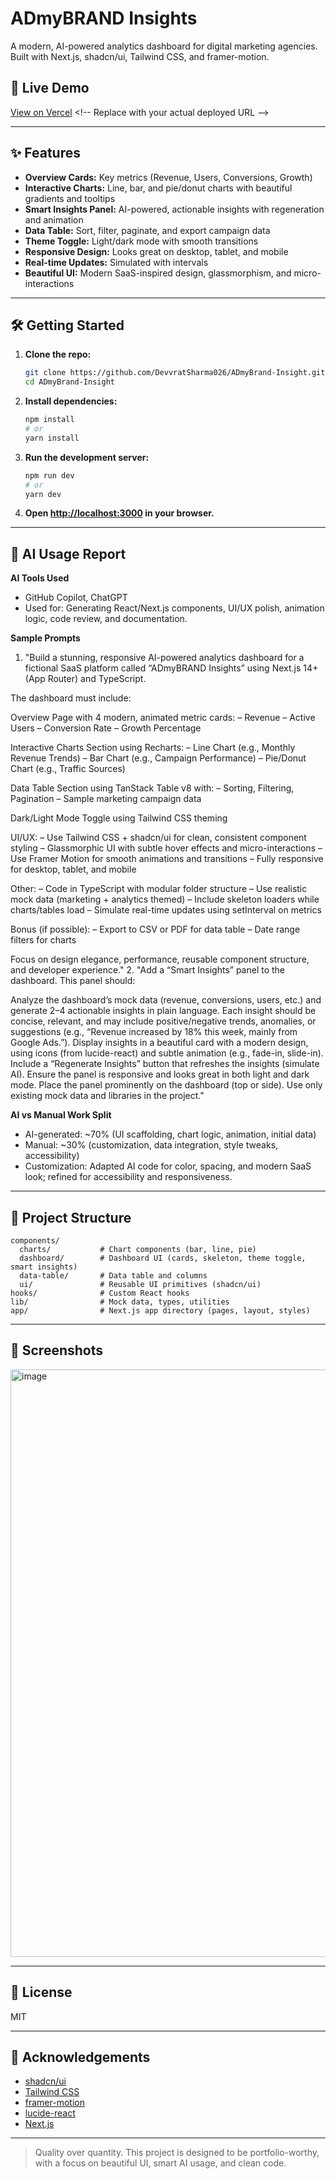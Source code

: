 # ADmyBRAND Insights

A modern, AI-powered analytics dashboard for digital marketing agencies. Built with Next.js, shadcn/ui, Tailwind CSS, and framer-motion.

## 🚀 Live Demo
[View on Vercel]([https://your-vercel-app-url.vercel.app/](https://admy-brand-insight.vercel.app/)) <!-- Replace with your actual deployed URL -->

---

## ✨ Features
- **Overview Cards:** Key metrics (Revenue, Users, Conversions, Growth)
- **Interactive Charts:** Line, bar, and pie/donut charts with beautiful gradients and tooltips
- **Smart Insights Panel:** AI-powered, actionable insights with regeneration and animation
- **Data Table:** Sort, filter, paginate, and export campaign data
- **Theme Toggle:** Light/dark mode with smooth transitions
- **Responsive Design:** Looks great on desktop, tablet, and mobile
- **Real-time Updates:** Simulated with intervals
- **Beautiful UI:** Modern SaaS-inspired design, glassmorphism, and micro-interactions

---

## 🛠️ Getting Started

1. **Clone the repo:**
   ```sh
   git clone https://github.com/DevvratSharma026/ADmyBrand-Insight.git
   cd ADmyBrand-Insight
   ```
2. **Install dependencies:**
   ```sh
   npm install
   # or
   yarn install
   ```
3. **Run the development server:**
   ```sh
   npm run dev
   # or
   yarn dev
   ```
4. **Open [http://localhost:3000](http://localhost:3000) in your browser.**

---

## 🤖 AI Usage Report

**AI Tools Used**
- GitHub Copilot, ChatGPT
- Used for: Generating React/Next.js components, UI/UX polish, animation logic, code review, and documentation.

**Sample Prompts**
1. "Build a stunning, responsive AI-powered analytics dashboard for a fictional SaaS platform called “ADmyBRAND Insights” using Next.js 14+ (App Router) and TypeScript.

The dashboard must include:

Overview Page with 4 modern, animated metric cards:
– Revenue
– Active Users
– Conversion Rate
– Growth Percentage

Interactive Charts Section using Recharts:
– Line Chart (e.g., Monthly Revenue Trends)
– Bar Chart (e.g., Campaign Performance)
– Pie/Donut Chart (e.g., Traffic Sources)

Data Table Section using TanStack Table v8 with:
– Sorting, Filtering, Pagination
– Sample marketing campaign data

Dark/Light Mode Toggle using Tailwind CSS theming

UI/UX:
– Use Tailwind CSS + shadcn/ui for clean, consistent component styling
– Glassmorphic UI with subtle hover effects and micro-interactions
– Use Framer Motion for smooth animations and transitions
– Fully responsive for desktop, tablet, and mobile

Other:
– Code in TypeScript with modular folder structure
– Use realistic mock data (marketing + analytics themed)
– Include skeleton loaders while charts/tables load
– Simulate real-time updates using setInterval on metrics

Bonus (if possible):
– Export to CSV or PDF for data table
– Date range filters for charts

Focus on design elegance, performance, reusable component structure, and developer experience."
2. "Add a “Smart Insights” panel to the dashboard. This panel should:

Analyze the dashboard’s mock data (revenue, conversions, users, etc.) and generate 2–4 actionable insights in plain language.
Each insight should be concise, relevant, and may include positive/negative trends, anomalies, or suggestions (e.g., “Revenue increased by 18% this week, mainly from Google Ads.”).
Display insights in a beautiful card with a modern design, using icons (from lucide-react) and subtle animation (e.g., fade-in, slide-in).
Include a “Regenerate Insights” button that refreshes the insights (simulate AI).
Ensure the panel is responsive and looks great in both light and dark mode.
Place the panel prominently on the dashboard (top or side).
Use only existing mock data and libraries in the project."


**AI vs Manual Work Split**
- AI-generated: ~70% (UI scaffolding, chart logic, animation, initial data)
- Manual: ~30% (customization, data integration, style tweaks, accessibility)
- Customization: Adapted AI code for color, spacing, and modern SaaS look; refined for accessibility and responsiveness.

---

## 📁 Project Structure
```
components/
  charts/           # Chart components (bar, line, pie)
  dashboard/        # Dashboard UI (cards, skeleton, theme toggle, smart insights)
  data-table/       # Data table and columns
  ui/               # Reusable UI primitives (shadcn/ui)
hooks/              # Custom React hooks
lib/                # Mock data, types, utilities
app/                # Next.js app directory (pages, layout, styles)
```

---

## 📸 Screenshots
<!-- Add screenshots or GIFs here -->
<img width="1903" height="940" alt="image" src="https://github.com/user-attachments/assets/8e432390-7401-4bd3-b952-a2d794e1e07b" />


---

## 📄 License
MIT

---

## 🙏 Acknowledgements
- [shadcn/ui](https://ui.shadcn.com/)
- [Tailwind CSS](https://tailwindcss.com/)
- [framer-motion](https://www.framer.com/motion/)
- [lucide-react](https://lucide.dev/)
- [Next.js](https://nextjs.org/)

---

> Quality over quantity. This project is designed to be portfolio-worthy, with a focus on beautiful UI, smart AI usage, and clean code.
